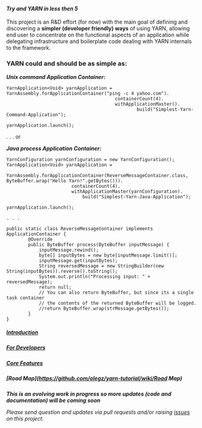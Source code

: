 #### _Try and YARN in less then 5_
This project is an R&D effort (for now) with the main goal of defining and discovering a **simpler (developer friendly) ways** of using YARN, allowing end user to concentrate on
the functional aspects of an application while delegating infrastructure and boilerplate code dealing with YARN internals to the framework. 

### YARN could and should be as simple as:

_**Unix command Application Container:**_
```
YarnApplication<Void> yarnApplication = YarnAssembly.forApplicationContainer("ping -c 4 yahoo.com").
										containerCount(4).
										withApplicationMaster().
												build("Simplest-Yarn-Command-Application");
		
yarnApplication.launch();
```
. . . or

_**Java process Application Container:**_
```
YarnConfiguration yarnConfiguration = new YarnConfiguration();
YarnApplication<Void> yarnApplication = 
	YarnAssembly.forApplicationContainer(ReverseMessageContainer.class, ByteBuffer.wrap("Hello Yarn!".getBytes())).
						containerCount(4).
						withApplicationMaster(yarnConfiguration).
							build("Simplest-Yarn-Java-Application");
		
yarnApplication.launch();

. . .

public static class ReverseMessageContainer implements ApplicationContainer {
		@Override
		public ByteBuffer process(ByteBuffer inputMessage) {
			inputMessage.rewind();
			byte[] inputBytes = new byte[inputMessage.limit()];
			inputMessage.get(inputBytes);
			String reversedMessage = new StringBuilder(new String(inputBytes)).reverse().toString();
			System.out.println("Processing input: " + reversedMessage);
			return null;
			// You can also return ByteBuffer, but since its a single task container
			// the contents of the returned ByteBuffer will be logged.
			//return ByteBuffer.wrap(strMessage.getBytes());
		}
}
```

##### [Introduction](https://github.com/olegz/yarn-tutorial/wiki/Introduction)
##### [For Developers](https://github.com/olegz/yarn-tutorial/wiki/Developers)
##### [Core Features](https://github.com/olegz/yarn-tutorial/wiki/CoreFeatures)
##### [Road Map](https://github.com/olegz/yarn-tutorial/wiki/Road Map)

**_This is an evolving work in progress so more updates (code and documentation) will be coming soon_**

_Please send question and updates via pull requests and/or raising [issues](https://github.com/olegz/yarn-tutorial/issues) on this project._